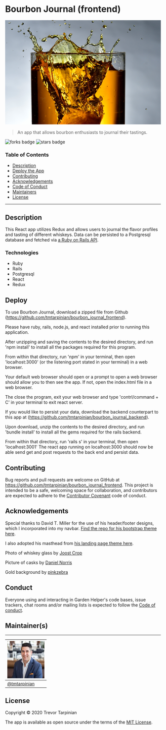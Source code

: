 # Bourbon Journal (frontend)

![Project Image](./src/bourbon.jpg)

> An app that allows bourbon enthusiasts to journal their tastings.

![forks badge](https://img.shields.io/github/forks/tmtarpinian/bourbon_journal_frontend)
![stars badge](https://img.shields.io/github/stars/tmtarpinian/bourbon_journal_frontend)


### Table of Contents


- [Description](#Description)
- [Deploy the App](#Deploy)
- [Contributing](#Contributing)
- [Acknowledgements](#Acknowledgements)
- [Code of Conduct](#Conduct)
- [Maintainers](#Maintainer(s))
- [License](#license)

---

## Description
This React app utilizes Redux and allows users to journal the flavor profiles and tasting of different whiskeys. Data can be persisted to a Postgresql database and fetched via [a Ruby on Rails API](https://github.com/tmtarpinian/bourbon_journal_backend).

### Technologies
- Ruby
- Rails
- Postgresql
- React
- Redux

## Deploy

To use Bourbon Journal, download a zipped file from Github (https://github.com/tmtarpinian/bourbon_journal_frontend).

Please have ruby, rails, node.js, and react installed prior to running this application.

After unzipping and saving the contents to the desired directory, and run 'npm install' to install all the packages required for this program.

From within that directory, run 'npm' in your terminal, then open 'localhost:3000' (or the listening port stated in your terminal) in a web browser.

Your default web browser should open or a prompt to open a web browser should allow you to then see the app. If not, open the index.html file in a web browser.

The close the program, exit your web browser and type 'contrl/command + C' in your terminal to exit react server.

If you would like to persist your data, download the backend counterpart to this app at (https://github.com/tmtarpinian/bourbon_journal_backend).

Upon download, unzip the contents to the desired directory, and run 'bundle install' to install all the gems required for the rails backend.

From within that directory, run 'rails s' in your terminal, then open 'localhost:3001' The react app running on localhost:3000 should now be able send get and post requests to the back end and persist data.

## Contributing

Bug reports and pull requests are welcome on GitHub at https://github.com/tmtarpinian/bourbon_journal_frontend. This project is intended to be a safe, welcoming space for collaboration, and contributors are expected to adhere to the [Contributor Covenant](http://contributor-covenant.org) code of conduct.


## Acknowledgements

Special thanks to David T. Miller for the use of his header/footer designs, which I incorporated into my navbar. [Find the repo for his bootstrap theme here](https://github.com/StartBootstrap/startbootstrap-freelancer).

I also adopted his masthead from [his landing page theme here](https://github.com/StartBootstrap/startbootstrap-landing-page).

Photo of whiskey glass by [Joost Crop]((https://unsplash.com/@smallcamerabigpictures) )

Picture of casks by [Daniel Norris](https://unsplash.com/@danielnorris)

Gold background by [pinkzebra](https://pixabay.com/users/pinkzebra-1836151/?utm_source=link-attribution&utm_medium=referral&utm_campaign=image&utm_content=1123653)

## Conduct
Everyone using and interacting in Garden Helper's code
bases, issue trackers, chat rooms and/or mailing lists is expected to follow the [Code of conduct](./CODE_OF_CONDUCT.md).

## Maintainer(s)
---

| ![tmtarpinian](./src/tmtarpinian.jpg)     |
| :------------- | 
|[@tmtarpinian](https://github.com/tmtarpinian) |

## License
Copyright © 2020 Trevor Tarpinian

The app is available as open source under the terms of the [MIT License](https://opensource.org/licenses/MIT).
